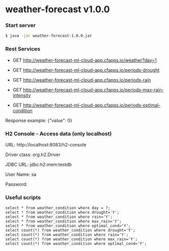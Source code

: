 # weather-forecast v1.0.0
### Start server
```sh
$ java -jar weather-forecast-1.0.0.jar
```
### Rest Services
	
- GET http://weather-forecast-ml-cloud-app.cfapps.io/weather?day=1

- GET http://weather-forecast-ml-cloud-app.cfapps.io/periods-drought

- GET http://weather-forecast-ml-cloud-app.cfapps.io/periods-rain

- GET http://weather-forecast-ml-cloud-app.cfapps.io/periods-max-rain-intensity

- GET http://weather-forecast-ml-cloud-app.cfapps.io/periods-optimal-condition

Response example: {"value": 0}

### H2 Console - Access data (only localhost)
URL: http://localhost:8083/h2-console

Driver class: org.h2.Driver

JDBC URL: jdbc:h2:mem:testdb

User Name: sa

Password:

### Useful scripts
```
select * from weather_condition where day = ?;
select * from weather_condition where drought='Y';
select * from weather_condition where rain='Y';
select * from weather_condition where max_rain='Y';
select * from weather_condition where optimal_cond='Y';
select count(*) from weather_condition where drought='Y';
select count(*) from weather_condition where rain='Y';
select count(*) from weather_condition where max_rain='Y';
select count(*) from weather_condition where optimal_cond='Y';
```
